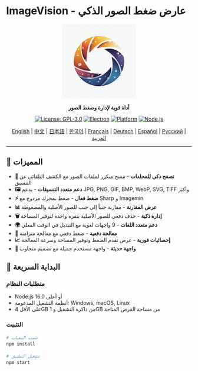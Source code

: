 # ImageVision - عارض ضغط الصور الذكي

<div align="center">

![ImageVision Logo](logo.png)

**أداة قوية لإدارة وضغط الصور**

[![License: GPL-3.0](https://img.shields.io/badge/License-GPL--3.0-blue.svg)](https://opensource.org/licenses/GPL-3.0)
[![Electron](https://img.shields.io/badge/Electron-v27.0.0-blue.svg)](https://www.electronjs.org/)
[![Platform](https://img.shields.io/badge/Platform-Windows%20%7C%20macOS%20%7C%20Linux-lightgrey.svg)](https://github.com/electron/electron)
[![Node.js](https://img.shields.io/badge/Node.js-v16.0+-green.svg)](https://nodejs.org/)

[English](README.md) | [中文](README.zh-CN.md) | [日本語](README.ja.md) | [한국어](README.ko.md) | [Français](README.fr.md) | [Deutsch](README.de.md) | [Español](README.es.md) | [Русский](README.ru.md) | [العربية](README.ar.md)

</div>

---

## 🌟 المميزات

- **📁 تصفح ذكي للمجلدات** - مسح متكرر لملفات الصور مع الكشف التلقائي عن التنسيق
- **🖼️ دعم متعدد التنسيقات** - يدعم JPG, PNG, GIF, BMP, WebP, SVG, TIFF وأكثر
- **⚡ ضغط فعال** - ضغط بمحرك مزدوج مع Sharp و Imagemin
- **📊 عرض المقارنة** - مقارنة جنباً إلى جنب للصور الأصلية والمضغوطة
- **🗑️ إدارة ذكية** - حذف دفعي للصور الأصلية بنقرة واحدة لتوفير المساحة
- **🌍 دعم متعدد اللغات** - 9 واجهات لغوية مع التبديل في الوقت الفعلي
- **💾 معالجة دفعية** - ضغط دفعي مع معالجة متزامنة
- **📈 إحصائيات فورية** - عرض تقدم الضغط وتوفير المساحة وسرعة المعالجة
- **🎨 واجهة حديثة** - واجهة مستخدم جميلة مع تصميم متجاوب

## 🚀 البداية السريعة

### متطلبات النظام

- Node.js 16.0 أو أعلى
- أنظمة التشغيل المدعومة: Windows, macOS, Linux
- على الأقل 4GB من ذاكرة التشغيل و 1GB من مساحة القرص المتاحة

### التثبيت

```bash
# تثبيت التبعيات
npm install

# تشغيل التطبيق
npm start
```
